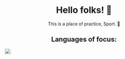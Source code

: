 <h1 align = "center">Hello folks! 👹 </h1>

<p align = "center">This is a place of practice, Sport. 🏈</p>
<h2 align = "center">Languages of focus:</h2>

<img src = "https://img.shields.io/sheild/logo-python3-blue?logo=python-red">
<!-- add more later-->
